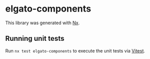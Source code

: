 # elgato-components

This library was generated with [Nx](https://nx.dev).

## Running unit tests

Run `nx test elgato-components` to execute the unit tests via [Vitest](https://vitest.dev/).
